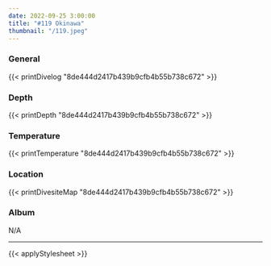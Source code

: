 ```yaml
---
date: 2022-09-25 3:00:00
title: "#119 Okinawa"
thumbnail: "/119.jpeg"
---
```


### General

{{< printDivelog "8de444d2417b439b9cfb4b55b738c672" >}}

### Depth

{{< printDepth "8de444d2417b439b9cfb4b55b738c672" >}}

### Temperature

{{< printTemperature "8de444d2417b439b9cfb4b55b738c672" >}}

### Location

{{< printDivesiteMap "8de444d2417b439b9cfb4b55b738c672" >}}

### Album

N/A

---

{{< applyStylesheet >}}
